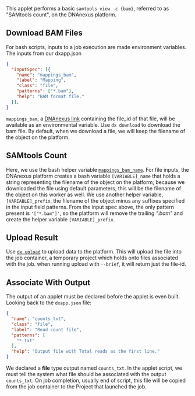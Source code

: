 This applet performs a basic `samtools view -c {bam}`, referred to as "SAMtools count", on the DNAnexus platform.

## Download BAM Files
For bash scripts, inputs to a job execution are made environment variables. The inputs from our dxapp.json
```json
{
  "inputSpec": [{
    "name": "mappings_bam",
    "label": "Mapping",
    "class": "file",
    "patterns": ["*.bam"],
    "help": "BAM format file."
  }],
}
```
`mappings_bam`, a [DNAnexus link](https://wiki.dnanexus.com/FAQ#What-are-DNAnexus-links,-and-how-are-they-different-from-using-the-data-object-IDs%3F)
containing the file_id of that file, will be available as an environmental variable. Use `dx download` to download the bam file. By default, when we download a file,
we will keep the filename of the object on the platform.
<!--SECTION: Download bam files -->

## SAMtools Count
Here, we use the bash helper variable [`mappings_bam_name`](https://wiki.dnanexus.com/Developer-Tutorials/Sample-Code?bash#Bash-app-helper-variables). For file inputs,
the DNAnexus platform creates a bash variable `[VARIABLE]_name` that holds a string representing
the filename of the object on the platform; because we downloaded the file using default parameters, this will be the filename of the object on this
worker as well. We use another helper variable, `[VARIABLE]_prefix`, the filename
of the object minus any suffixes specified in the input field patterns. From the input spec above,
the only pattern present is `'["*.bam"]'`, so the platform will remove the trailing *".bam"* and create the helper variable `[VARIABLE]_prefix`.
<!--SECTION: Run samtools view -->

## Upload Result
Use [`dx upload`](https://wiki.dnanexus.com/Command-Line-Client/Index-of-dx-Commands#upload) to upload data to the platform. This will upload the file into the
job container, a temporary project which holds onto files associated
with the job. when running upload with `--brief`, it will return just the
file-id.
<!--SECTION: Upload result -->
<!-- INCLUDE: {% include note.html content="While job containers are an integral part of the execution process a deeper discussion goes out of scope of a basic tutorial. Review the [Containers for Execution](https://wiki.dnanexus.com/API-Specification-v1.0.0/Containers-for-Execution) wiki page for more information." %} -->

## Associate With Output
The output of an applet must be declared before the applet is even built. Looking back to the `dxapp.json` file:
```json
{
  "name": "counts_txt",
  "class": "file",
  "label": "Read count file",
  "patterns": [
    "*.txt"
  ],
  "help": "Output file with Total reads as the first line."
}
```
We declared a **file** type output named `counts_txt`. In the applet script, we must tell the system what file should be associated with the output `counts_txt`. On job completion, usually end of script, this file will be copied from the job container to the Project that launched the job.  
<!--SECTION: Associate with output -->
